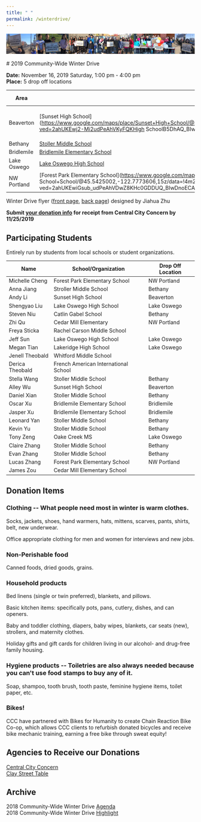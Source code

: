```yaml
---
title: " "
permalink: /winterdrive/
---
```

<p><img src="/assets/images/activities/winterdrive.jpg"></p>  
# 2019 Community-Wide Winter Drive

**Date:** November 16, 2019 Saturday, 1:00 pm - 4:00 pm  
**Place:** 5 drop off locations  

| Area | School | Spot if Specified |
| --- | --- | --- |
| Beaverton | [Sunset High School](https://www.google.com/maps/place/Sunset+High+School/@45.5281211,-122.8205103,15z/data=!4m2!3m1!1s0x0:0xee13c5fd283ea1a8?ved=2ahUKEwj2-Mi2udPeAhVKyFQKHigh SchoolB5DhAQ_BIwCnoECAUQCA) | Parking lot next to NW Cornell Rd|
| Bethany | [Stoller Middle School](https://www.google.com/maps/place/Stoller+Middle+School/@45.557277,-122.822358,15z/data=!4m2!3m1!1s0x0:0x8ed51b34f0447f22?ved=2ahUKEwj43-zdudPeAhVO7VQKHe5DBqkQ_BIwD3oECAYQCA) | |
| Bridlemile | [Bridlemile Elementary School](https://www.google.com/maps/place/Bridlemile+Elementary+School/@45.4938972,-122.7394808,15z/data=!4m5!3m4!1s0x0:0x8fddf0e8820345a8!8m2!3d45.49172!4d-122.7242933) | |
| Lake Oswego | [Lake Oswego High School](https://www.google.com/maps/place/Lake+Oswego+Senior+High+School/@45.4275204,-122.7024808,15z/data=!4m5!3m4!1s0x0:0xca28633b2e16a0ea!8m2!3d45.4275204!4d-122.7024808) | |
| NW Portland | [Forest Park Elementary School](https://www.google.com/maps/place/Forest+Park+Elementary School+School/@45.5425002,-122.7773606,15z/data=!4m2!3m1!1s0x0:0x539640c237e4d9fb?ved=2ahUKEwiGsub_udPeAhVDwZ8KHc0GDDUQ_BIwDnoECAYQCA) | |

Winter Drive flyer ([front page](/assets/images/activities/2018_winter_drive_front.jpg), [back page](/assets/images/activities/2018_winter_drive_back.jpg)) designed by Jiahua Zhu

**Submit [your donation info](https://docs.google.com/forms/d/e/1FAIpQLSct78I3RXGklzBKVtcKeG8pKZFn7iVZHex3PP3HI6wuI1JdJg/viewform?vc=0&c=0&w=1) for receipt from Central City Concern by 11/25/2019**

## Participating Students

Entirely run by students from local schools or student organizations.

| Name | School/Organization | Drop Off Location |
| --- | --- | --- |
| Michelle Cheng | Forest Park Elementary School | NW Portland |
| Anna Jiang | Stroller Middle School | Bethany |
| Andy Li | Sunset High School | Beaverton |
| Shengyao Liu | Lake Oswego High School | Lake Oswego |
| Steven Niu | Catlin Gabel School | Bethany |
| Zhi Qu | Cedar Mill Elementary | NW Portland |
| Freya Sticka | Rachel Carson Middle School | |
| Jeff Sun | Lake Oswego High School | Lake Oswego |
| Megan Tian | Lakeridge High School | Lake Oswego |
| Jenell Theobald | Whitford Middle School | |
| Derica Theobald | French American International School | |
| Stella Wang | Stoller Middle School | Bethany |
| Alley Wu | Sunset High School | Beaverton |
| Daniel Xian | Stoller Middle School | Bethany |
| Oscar Xu | Bridlemile Elementary School | Bridlemile |
| Jasper Xu | Bridlemile Elementary School | Bridlemile |
| Leonard Yan | Stoller Middle School | Bethany |
| Kevin Yu | Stoller Middle School | Bethany |
| Tony Zeng | Oake Creek MS| Lake Oswego |
| Claire Zhang | Stoller Middle School | Bethany |
| Evan Zhang | Stoller Middle School | Bethany |
| Lucas Zhang | Forest Park Elementary School | NW Portland |
| James Zou | Cedar Mill Elementary School | |

## Donation Items

### Clothing -- What people need most in winter is warm clothes.

Socks, jackets, shoes, hand warmers, hats, mittens, scarves, pants, shirts, belt, new underwear.

Office appropriate clothing for men and women for interviews and new jobs.

### Non-Perishable food

Canned foods, dried goods, grains.

### Household products

Bed linens (single or twin preferred), blankets, and pillows.

Basic kitchen items: specifically pots, pans, cutlery, dishes, and can openers.

Baby and toddler clothing, diapers, baby wipes, blankets, car seats (new), strollers, and maternity clothes.

Holiday gifts and gift cards for children living in our alcohol- and drug-free family housing.

### Hygiene products -- Toiletries are also always needed because you can't use food stamps to buy any of it.

Soap, shampoo, tooth brush, tooth paste, feminine hygiene items, toilet paper, etc.

### Bikes!

CCC have partnered with Bikes for Humanity to create Chain Reaction Bike Co-op, which allows CCC clients to refurbish donated bicycles and receive bike mechanic training, earning a free bike through sweat equity!

## Agencies to Receive our Donations

[Central City Concern](http://www.centralcityconcern.org/)  
[Clay Street Table](http://claystreettable.org/)  

## Archive

2018 Community-Wide Winter Drive [Agenda](/assets/pdf/community-winter-drive-2018.pdf)  
2018 Community-Wide Winter Drive [Highlight](http://pdxchinese.org/winter-drive-2018/)  
